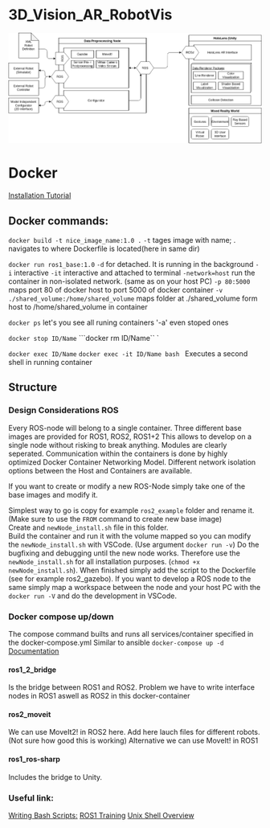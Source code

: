 # 3D_Vision_AR_RobotVis
![](project_overview.png)
# Docker 
[Installation Tutorial](https://docs.docker.com/install/linux/docker-ce/ubuntu)
## Docker commands:

```docker build -t nice_image_name:1.0 .```
`-t` tages image with name; . navigates to where Dockerfile is located(here in same dir)

```docker run ros1_base:1.0```
`-d` for detached. It is running in the background
`-i` interactive
`-it` interactive and attached to terminal
`-network=host` run the container in non-isolated network. (same as on your host PC)
`-p 80:5000` maps port 80 of docker host to port 5000 of docker container
`-v ./shared_volume:/home/shared_volume` maps folder at ./shared_volume form host to /home/shared_volume in container

```docker ps``` let's you see all runing containers
'-a' even stoped ones

```docker stop ID/Name```
```docker rm ID/Name`` `

```docker exec ID/Name```
```docker exec -it ID/Name bash ``` Executes a second shell in running container

## Structure
### Design Considerations ROS
Every ROS-node will belong to a single container. 
Three different base images are provided for ROS1, ROS2, ROS1+2
This allows to develop on a single node without risking to break anything.
Modules are clearly seperated. 
Communication within the containers is done by highly optimized Docker Container Networking Model.
Different network isolation options between the Host and Containers are available.

If you want to create or modify a new ROS-Node simply take one of the base images and modify it.

Simplest way to go is copy for example `ros2_example` folder and rename it.
(Make sure to use the `FROM` command to create new base image)  
Create and `newNode_install.sh` file in this folder.  
Build the container and run it with the volume mapped so you can modify the `newNode_install.sh` with VSCode. (Use argument `docker run -v`) Do the bugfixing and debugging until the new node works. Therefore use the `newNode_install.sh` for all installation purposes. (`chmod +x newNode_install.sh`). When finished simply add the script to the Dockerfile (see for example ros2_gazebo). If you want to develop a ROS node to the same simply map a workspace between the node and your host PC with the `docker run -V` and do the development in VSCode. 

### Docker compose up/down
The compose command builts and runs all services/container specified in the docker-compose.yml
Similar to ansible
`docker-compose up -d`
[Documentation](https://docs.docker.com/compose/compose-file/)

#### ros1_2_bridge 
Is the bridge between ROS1 and ROS2. Problem we have to write interface nodes in ROS1 aswell as ROS2 in this docker-container

#### ros2_moveit 
We can use MoveIt2! in ROS2 here. 
Add here lauch files for different robots. (Not sure how good this is working)
Alternative we can use MoveIt! in ROS1

#### ros1_ros-sharp 
Includes the bridge to Unity.

### Useful link:
[Writing Bash Scripts:](https://devhints.io/bash)
[ROS1 Training](https://industrial-training-master.readthedocs.io/en/melodic/_source/session1/Installing-Existing-Packages.html)
[Unix Shell Overview](https://swcarpentry.github.io/shell-novice/reference/)
